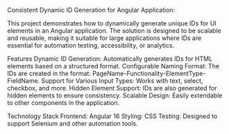 Consistent Dynamic ID Generation for Angular Application:

This project demonstrates how to dynamically generate unique IDs for UI elements in an Angular application. The solution is designed to be scalable and reusable, making it suitable for large applications where IDs are essential for automation testing, accessibility, or analytics.




Features
Dynamic ID Generation: Automatically generates IDs for HTML elements based on a structured format.
Configurable Naming Format: The IDs are created in the format: PageName-Functionality-ElementType-FieldName.
Support for Various Input Types: Works with text, select, checkbox, and more.
Hidden Element Support: IDs are also generated for hidden elements to ensure consistency.
Scalable Design: Easily extendable to other components in the application.



Technology Stack
Frontend: Angular 16
Styling: CSS
Testing: Designed to support Selenium and other automation tools.



